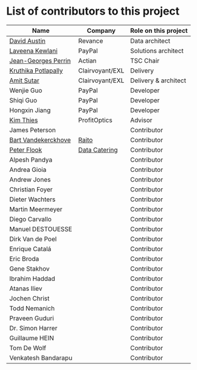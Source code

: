 # List of contributors to this project

| Name                                                                       | Company                                 | Role on this project |
|----------------------------------------------------------------------------|-----------------------------------------|----------------------|
| [David Austin](https://www.linkedin.com/in/daustin5/)                      | Revance                                 | Data architect       |
| [Laveena Kewlani](https://www.linkedin.com/in/laveena-kewlani-a831485a/)   | PayPal                                  | Solutions architect  |
| [Jean-Georges Perrin](https://www.linkedin.com/in/jgperrin/)               | Actian                                  | TSC Chair            |
| [Kruthika Potlapally](https://www.linkedin.com/in/kruthikap/)              | Clairvoyant/EXL                         | Delivery             |
| [Amit Sutar](https://www.linkedin.com/in/amitbsutar/)                      | Clairvoyant/EXL                         | Delivery & architect |
| Wenjie Guo                                                                 | PayPal                                  | Developer            |
| Shiqi Guo                                                                  | PayPal                                  | Developer            |
| Hongxin Jiang                                                              | PayPal                                  | Developer            |
| [Kim Thies](https://www.linkedin.com/in/vtkthies/)                         | ProfitOptics                            | Advisor              |
| James Peterson                                                             |                                         | Contributor          |
| [Bart Vandekerckhove](https://www.linkedin.com/in/bartvandekerckhove/)     | [Raito](https://www.raito.io/)          | Contributor          |
| [Peter Flook](https://www.linkedin.com/in/peter-flook-bbb20ab2/)           | [Data Catering](https://data.catering/) | Contributor          |
| Alpesh Pandya                                                              || Contributor          |
| Andrea Gioia                                                               || Contributor          |
| Andrew Jones                                                               || Contributor          |
| Christian Foyer                                                            || Contributor          |
| Dieter Wachters                                                            || Contributor          |
| Martin Meermeyer                                                           || Contributor          |
| Diego Carvallo                                                             || Contributor          |
| Manuel DESTOUESSE                                                          || Contributor          |
| Dirk Van de Poel                                                           || Contributor          |
| Enrique Catalá                                                             || Contributor          |
| Eric Broda                                                                 || Contributor          |
| Gene Stakhov                                                               || Contributor          |
| Ibrahim Haddad                                                             || Contributor          |
| Atanas Iliev                                                               || Contributor          |
| Jochen Christ                                                              || Contributor          |
| Todd Nemanich                                                              || Contributor          |
| Praveen Guduri                                                             || Contributor          |
| Dr. Simon Harrer                                                           || Contributor          |
| Guillaume HEIN                                                             || Contributor          |
| Tom De Wolf                                                                || Contributor          |
| Venkatesh Bandarapu                                                        || Contributor          |